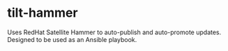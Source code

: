# tilt-hammer
Uses RedHat Satellite Hammer to auto-publish and auto-promote updates.
Designed to be used as an Ansible playbook.
